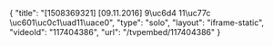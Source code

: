{
    "title": "[1508369321] [09.11.2016] 9\uc6d4 11\uc77c \uc601\uc0c1\uad11\uace0",
    "type": "solo",
    "layout": "iframe-static",
    "videoId": "117404386",
    "url": "\/tvpembed\/117404386"
}
